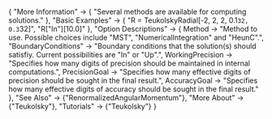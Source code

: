 {
  "More Information" -> {
    "Several methods are available for computing solutions."
    },
  "Basic Examples" -> {
    "R = TeukolskyRadial[-2, 2, 2, 0.1`32, 0.3`32]",
    "R[\"In\"][10.0]"
    },
  "Option Descriptions" -> {
    Method -> "Method to use. Possible choices include \"MST\", \"NumericalIntegration\" and \"HeunC".",
    "BoundaryConditions" -> "Boundary conditions that the solution(s) should satisfiy. Current possibilities are \"In\" or \"Up\".",
    WorkingPrecision -> "Specifies how many digits of precision should be maintained in internal computations.",
    PrecisionGoal -> "Specifies how many effective digits of precision should be sought in the final result.",
    AccuracyGoal -> "Specifies how many effective digits of accuracy should be sought in the final result."
   },
  "See Also" -> {"RenormalizedAngularMomentum"},
  "More About" -> {"Teukolsky"},
  "Tutorials" -> {"Teukolsky"}
}
